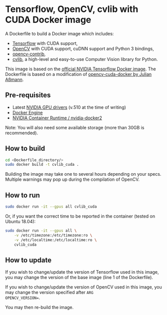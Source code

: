 # Tensorflow, OpenCV, cvlib with CUDA Docker image

A Dockerfile to build a Docker image which includes:
- [Tensorflow](https://github.com/tensorflow/tensorflow) with CUDA support,
- [OpenCV](https://github.com/opencv/opencv) with CUDA support, cuDNN support and Python 3 bindings,
- [opencv-contrib](https://github.com/opencv/opencv_contrib),
- [cvlib](https://github.com/arunponnusamy/cvlib), a high-level and easy-to-use Computer Vision library for Python.

This image is based on the [official NVIDIA Tensorflow Docker image](https://catalog.ngc.nvidia.com/orgs/nvidia/containers/tensorflow).
The Dockerfile is based on a modification of [opencv-cuda-docker by Julian Aßmann](https://github.com/JulianAssmann/opencv-cuda-docker).

## Pre-requisites

- Latest [NVIDIA GPU drivers](https://docs.nvidia.com/datacenter/tesla/tesla-installation-notes/index.html) (v.510 at the time of writing)
- [Docker Engine](https://docs.docker.com/engine/install/)
- [NVIDIA Container Runtime / nvidia-docker2](https://docs.nvidia.com/datacenter/cloud-native/container-toolkit/install-guide.html#docker)

Note: You will also need some available storage (more than 30GB is recommended).

## How to build

```bash
cd <Dockerfile_directory/>
sudo docker build -t cvlib_cuda .
```

Building the image may take one to several hours depending on your specs.  
Multiple warnings may pop up during the compilation of OpenCV.

## How to run

```bash
sudo docker run -it --gpus all cvlib_cuda
```

Or, if you want the correct time to be reported in the container (tested on Ubuntu 18.04):
```bash
sudo docker run -it --gpus all \
	-v /etc/timezone:/etc/timezone:ro \
	-v /etc/localtime:/etc/localtime:ro \
	cvlib_cuda
```

## How to update
If you wish to change/update the version of Tensorflow used in this image, you may change the version of the base image (line 1 of the Dockerfile).

If you wish to change/update the version of OpenCV used in this image, you may change the version specified after <code>ARG OPENCV_VERSION=</code>.

You may then re-build the image.
